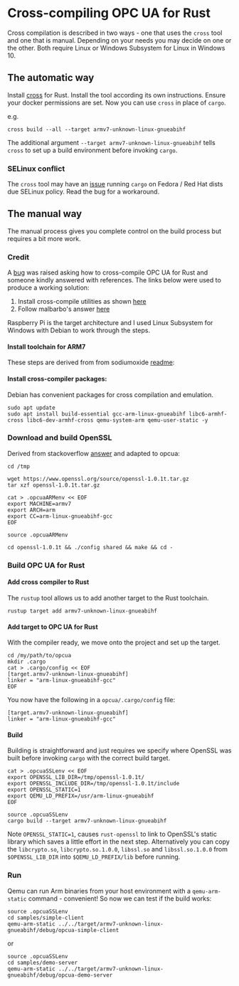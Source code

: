 # Cross-compiling OPC UA for Rust

Cross compilation is described in two ways - one that uses the `cross` tool and one that is manual. Depending on your needs you may decide on one
 or the other. Both require Linux or Windows Subsystem for Linux in Windows 10.

## The automatic way

Install [cross](https://github.com/rust-embedded/cross) for Rust. Install the tool according its own instructions. Ensure your
 docker permissions are set. Now you can use `cross` in place of `cargo`.
 
e.g.

```
cross build --all --target armv7-unknown-linux-gnueabihf
```

The additional argument `--target armv7-unknown-linux-gnueabihf` tells `cross` to set up a build environment
 before invoking `cargo`.

### SELinux conflict

The `cross` tool may have an [issue](https://github.com/rust-embedded/cross/issues/112) running `cargo` on
 Fedora / Red Hat dists due SELinux policy. Read the bug for a workaround.

## The manual way

The manual process gives you complete control on the build process but requires a bit more work.

### Credit

A [bug](https://github.com/locka99/opcua/issues/24) was raised asking how to 
cross-compile OPC UA for Rust and someone kindly answered with references. The links below were
used to produce a working solution:

1. Install cross-compile utilities as shown [here](https://github.com/sodiumoxide/sodiumoxide)
2. Follow malbarbo's answer [here](https://stackoverflow.com/questions/37375712/cross-compile-rust-openssl-for-raspberry-pi-2)

Raspberry Pi is the target architecture and I used Linux Subsystem for Windows with Debian to work
through the steps.

#### Install toolchain for ARM7

These steps are derived from from sodiumoxide [readme](https://github.com/sodiumoxide/sodiumoxide):

#### Install cross-compiler packages:

Debian has convenient packages for cross compilation and emulation.

```
sudo apt update
sudo apt install build-essential gcc-arm-linux-gnueabihf libc6-armhf-cross libc6-dev-armhf-cross qemu-system-arm qemu-user-static -y
```

### Download and build OpenSSL

Derived from stackoverflow [answer](https://stackoverflow.com/questions/37375712/cross-compile-rust-openssl-for-raspberry-pi-2) and adapted to opcua:

```
cd /tmp

wget https://www.openssl.org/source/openssl-1.0.1t.tar.gz
tar xzf openssl-1.0.1t.tar.gz

cat > .opcuaARMenv << EOF
export MACHINE=armv7
export ARCH=arm
export CC=arm-linux-gnueabihf-gcc
EOF

source .opcuaARMenv

cd openssl-1.0.1t && ./config shared && make && cd -
```

### Build OPC UA for Rust

#### Add cross compiler to Rust

The `rustup` tool allows us to add another target to the Rust toolchain.

```
rustup target add armv7-unknown-linux-gnueabihf
```

#### Add target to OPC UA for Rust

With the compiler ready, we move onto the project and set up the target.

```
cd /my/path/to/opcua
mkdir .cargo
cat > .cargo/config << EOF
[target.armv7-unknown-linux-gnueabihf]
linker = "arm-linux-gnueabihf-gcc"
EOF
```

You now have the following in a `opcua/.cargo/config` file:

```
[target.armv7-unknown-linux-gnueabihf]
linker = "arm-linux-gnueabihf-gcc"
```

#### Build

Building is straightforward and just requires we specify where OpenSSL was built before invoking `cargo` with the 
correct build target.

```
cat > .opcuaSSLenv << EOF
export OPENSSL_LIB_DIR=/tmp/openssl-1.0.1t/
export OPENSSL_INCLUDE_DIR=/tmp/openssl-1.0.1t/include
export OPENSSL_STATIC=1
export QEMU_LD_PREFIX=/usr/arm-linux-gnueabihf
EOF

source .opcuaSSLenv
cargo build --target armv7-unknown-linux-gnueabihf
```

Note `OPENSSL_STATIC=1`, causes `rust-openssl` to link to OpenSSL's static library which saves a
little effort in the next step. Alternatively you can copy the `libcrypto.so`, `libcrypto.so.1.0.0`, `libssl.so` and 
`libssl.so.1.0.0` from `$OPENSSL_LIB_DIR` into `$QEMU_LD_PREFIX/lib` before running.

### Run

Qemu can run Arm binaries from your host environment with a `qemu-arm-static` command - convenient! 
So now we can test if the build works:

```
source .opcuaSSLenv
cd samples/simple-client
qemu-arm-static ../../target/armv7-unknown-linux-gnueabihf/debug/opcua-simple-client
```

or

```
source .opcuaSSLenv
cd samples/demo-server
qemu-arm-static ../../target/armv7-unknown-linux-gnueabihf/debug/opcua-demo-server
```
